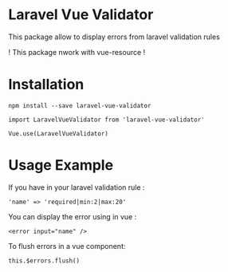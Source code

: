 # Laravel Vue Validator

This package allow to display errors from laravel validation rules

! This package nwork with vue-resource !

# Installation

  `npm install --save laravel-vue-validator`

  `import LaravelVueValidator from 'laravel-vue-validator'`
  
  `Vue.use(LaravelVueValidator)`

# Usage Example

If you have in your laravel validation rule :

  `'name' => 'required|min:2|max:20'`

You can display the error using in vue :

  `<error input="name" />`
  
To flush errors in a vue component: 

  `this.$errors.flush()`
